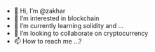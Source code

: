 - 👋 Hi, I’m @zakhar
- 👀 I’m interested in blockchain
- 🌱 I’m currently learning solidity and ...
- 💞️ I’m looking to collaborate on cryptocurrency
- 📫 How to reach me ...?

<!---
Alirezababrgir/Alirezababrgir is a ✨ special ✨ repository because its `README.md` (this file) appears on your GitHub profile.
You can click the Preview link to take a look at your changes.
--->
